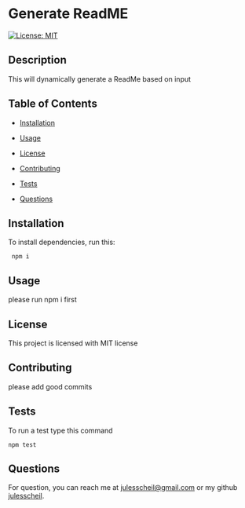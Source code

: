 # Generate ReadME

[![License: MIT](https://img.shields.io/badge/License-MIT-yellow.svg)](https://opensource.org/licenses/MIT)

  ## Description

  This will dynamically generate a ReadMe based on input
  
  ## Table of Contents

  * [Installation](#Installation)
  
  * [Usage](#Usage)
  
  * [License](#License)
  
  * [Contributing](#Contributing)
  
  * [Tests](#Tests)
  
  * [Questions](#Questions)

  ## Installation
  
  To install dependencies, run this: 
  
 ```
  npm i
 ```

  ## Usage

  please run npm i first

  ## License

  This project is licensed with MIT license

  ## Contributing

  please add good commits

  ## Tests

 To run a test type this command 

 ```
 npm test
 ```

  ## Questions

  For question, you can reach me at julesscheil@gmail.com or my github [julesscheil](https://github.com/julesscheil).

